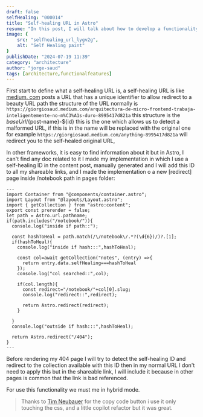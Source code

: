 ```yaml
---
draft: false
selfHealing: "000014"
title: "Self-healing URL in Astro"
resume: "In this post, I will talk about how to develop a functionality of self-healing URL in Astro project with a simple approach "
image: {
    src: "selfhealing_url_lygv2g",
    alt: "Self Healing paint"
}
publishDate: "2024-07-19 11:39"
category: "architecture"
author: "jorge-saud"
tags: [architecture,functionalfeatures]
---
```


First start to define what a self-healing URL is, a self-healing URL is like [medium. com](https://giorgiosaud.medium.com) posts a URL that has a unique identifier to allow redirect to a beauty URL path the structure of the URL normally is ``` https://giorgiosaud.medium.com/arquitectura-de-micro-frontend-trabaja-inteligentemente-no-m%C3%A1s-duro-8995417d821a ``` this structure is the ${baseUrl}/${post-name}-${id} this is the one which allows us to detect a malformed URL, if this is in the name will be replaced with the original one for example ```https://giorgiosaud.medium.com/anything-8995417d821a``` will redirect you to the self-healed original URL,

In other frameworks, it is easy to find information about it but in Astro, I can't find any doc related to it I made my implementation in which I use a self-healing ID in the content post, manually generated and I will add this ID to all my shareable links, and I made the implementation o a new [redirect] page inside /notebook path in pages folder:

```astro
---
import Container from "@components/container.astro";
import Layout from "@layouts/Layout.astro";
import { getCollection } from "astro:content";
export const prerender = false;
let path = Astro.url.pathname;
if(path.includes("/notebook/")){
  console.log("inside if path::");
  
  const hashToHeal = path.match(/\/notebook\/.*?(\d{6})/)?.[1];
  if(hashToHeal){
    console.log("inside if hash:::",hashToHeal);
    
    const col=await getCollection("notes", (entry) =>{
      return entry.data.selfHealing===hashToHeal
    });
    console.log("col searched::",col);
    
    if(col.length){
      const redirect="/notebook/"+col[0].slug;
      console.log("redirect::",redirect);
      
      return Astro.redirect(redirect);
    }
    
  }
  console.log("outside if hash:::",hashToHeal);
  
  return Astro.redirect("/404");
}
---
```

Before rendering my 404 page I will try to detect the self-healing ID and redirect to the collection available with this ID then in my normal URL I don't need to apply this but in the shareable link, I will include it because in other pages is common that the link is bad referenced.

For use this functionality we must me in hybrid mode.

> Thanks to [Tim Neubauer](https://timneubauer.dev/blog/copy-code-button-in-astro/) for the copy code button i use it only touching the css, and a little copilot refactor but it was great.
